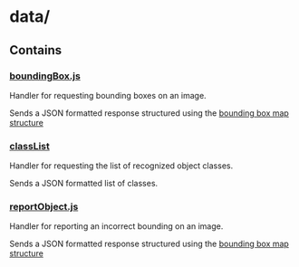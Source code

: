 # data/


## Contains

### [boundingBox.js](boundingBox.js)

Handler for requesting bounding boxes on an image.

Sends a JSON formatted response structured using the [bounding box map structure](../utils/map/README.md)

### [classList](classList.js)

Handler for requesting the list of recognized object classes.

Sends a JSON formatted list of classes.

### [reportObject.js](reportObject.js)

Handler for reporting an incorrect bounding on an image.

Sends a JSON formatted response structured using the [bounding box map structure](../utils/map/README.md)
